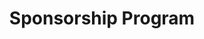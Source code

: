 ---
layout: layouts/sponsorship-program.njk
title: Sponsorship Program
permalink: /sponsorship-program/
hero:
  title: Be an Official CVAS Sponsor
overview:
  description: |
    Sponsorship supports animals while they wait for forever homes through monthly donation options. Your support provides long-term animal care through community donations and helps us maintain our campus facilities.
sponsorshipTiers:
  - type: "Pet/Kennel Sponsorship"
    amount: "$25/month"
    description: "Under 80 cents per day"
    benefits: |
      Provides food and medical care for long-term resident animals. Donors can choose a specific animal to sponsor.
  - type: "Building/Project Sponsorship"
    amount: "$50/month"
    description: "Supports campus maintenance"
    benefits: |
      Supports essential facility improvements and maintenance projects that keep our animals safe and comfortable.
projects:
  title: "Current Projects Need Your Support"
  items:
    - "Dog Building winterization"
    - "8 dog kennels"
    - "Puppy play pad"
    - "Cat and kitten building maintenance"
    - "Landscaping and safety improvements"
featuredAnimal:
  name: "Eva"
  description: "Office Cat since 2015, one of the long term residents at CVAS"
  image:
    src: "/assets/images/sponsorship/eva-office-cat.jpg"
    alt: "Eva, the office cat at CVAS since 2015"
contactInfo:
  title: "Get Started with Sponsorship"
  description: "Contact us to begin your sponsorship or learn more about our programs."
  phone: "509-684-1475"
  email: "office@cvasanctuary.org"
  address:
    street: "501 Old Arden Hwy"
    city: "Colville"
    state: "WA"
    zip: "99114"
---